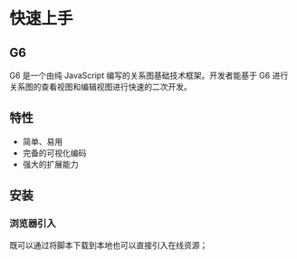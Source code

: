 <!--
 index: 0
 title: 快速上手
 resource:
   jsFiles:
     - ${url.g6}
-->
 
 # 快速上手
 
 ## G6
 
 G6 是一个由纯 JavaScript 编写的关系图基础技术框架。开发者能基于 G6 进行关系图的查看视图和编辑视图进行快速的二次开发。
 
 ## 特性
 
 - 简单、易用
 - 完备的可视化编码
 - 强大的扩展能力
 
 ## 安装
 
 ### 浏览器引入
 
 既可以通过将脚本下载到本地也可以直接引入在线资源；
 
